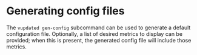 # Generating config files

The `vupdated gen-config` subcommand can be used to generate a default
configuration file. Optionally, a list of desired metrics to display can be
provided; when this is present, the generated config file will include those
metrics. 